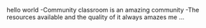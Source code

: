 hello world
-Community classroom is an amazing community
-The resources available and the quality of it always amazes me
...
